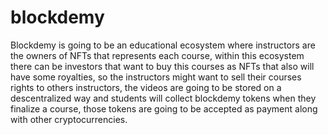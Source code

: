 # blockdemy
Blockdemy is going to be an educational ecosystem where instructors are the owners of NFTs that represents each course, within this ecosystem there can be investors that want to buy this courses as NFTs that also will have some royalties, so the instructors might want to sell their courses rights to others instructors, the videos are going to be stored on a descentralized way and students will collect blockdemy tokens when they finalize a course, those tokens are going to be accepted as payment along with other cryptocurrencies.
